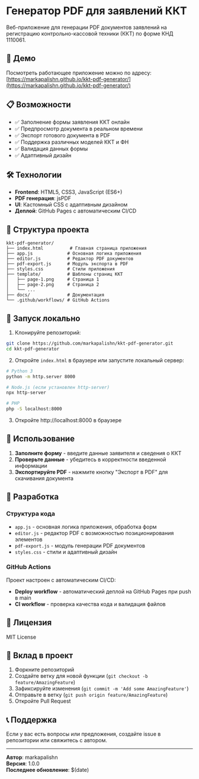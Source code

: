 # Генератор PDF для заявлений ККТ

Веб-приложение для генерации PDF документов заявлений на регистрацию контрольно-кассовой техники (ККТ) по форме КНД 1110061.

## 🚀 Демо

Посмотреть работающее приложение можно по адресу: [https://markapalishn.github.io/kkt-pdf-generator/](https://markapalishn.github.io/kkt-pdf-generator/)

## 📋 Возможности

- ✅ Заполнение формы заявления ККТ онлайн
- ✅ Предпросмотр документа в реальном времени
- ✅ Экспорт готового документа в PDF
- ✅ Поддержка различных моделей ККТ и ФН
- ✅ Валидация данных формы
- ✅ Адаптивный дизайн

## 🛠 Технологии

- **Frontend**: HTML5, CSS3, JavaScript (ES6+)
- **PDF генерация**: jsPDF
- **UI**: Кастомный CSS с адаптивным дизайном
- **Деплой**: GitHub Pages с автоматическим CI/CD

## 📁 Структура проекта

```
kkt-pdf-generator/
├── index.html          # Главная страница приложения
├── app.js             # Основная логика приложения
├── editor.js          # Редактор PDF документов
├── pdf-export.js      # Модуль экспорта в PDF
├── styles.css         # Стили приложения
├── template/          # Шаблоны страниц ККТ
│   ├── page-1.png     # Страница 1
│   ├── page-2.png     # Страница 2
│   └── ...
├── docs/              # Документация
└── .github/workflows/ # GitHub Actions
```

## 🚀 Запуск локально

1. Клонируйте репозиторий:
```bash
git clone https://github.com/markapalishn/kkt-pdf-generator.git
cd kkt-pdf-generator
```

2. Откройте `index.html` в браузере или запустите локальный сервер:
```bash
# Python 3
python -m http.server 8000

# Node.js (если установлен http-server)
npx http-server

# PHP
php -S localhost:8000
```

3. Откройте http://localhost:8000 в браузере

## 📝 Использование

1. **Заполните форму** - введите данные заявителя и сведения о ККТ
2. **Проверьте данные** - убедитесь в корректности введенной информации
3. **Экспортируйте PDF** - нажмите кнопку "Экспорт в PDF" для скачивания документа

## 🔧 Разработка

### Структура кода

- `app.js` - основная логика приложения, обработка форм
- `editor.js` - редактор PDF с возможностью позиционирования элементов
- `pdf-export.js` - модуль генерации PDF документов
- `styles.css` - стили и адаптивный дизайн

### GitHub Actions

Проект настроен с автоматическим CI/CD:

- **Deploy workflow** - автоматический деплой на GitHub Pages при push в main
- **CI workflow** - проверка качества кода и валидация файлов

## 📄 Лицензия

MIT License

## 🤝 Вклад в проект

1. Форкните репозиторий
2. Создайте ветку для новой функции (`git checkout -b feature/AmazingFeature`)
3. Зафиксируйте изменения (`git commit -m 'Add some AmazingFeature'`)
4. Отправьте в ветку (`git push origin feature/AmazingFeature`)
5. Откройте Pull Request

## 📞 Поддержка

Если у вас есть вопросы или предложения, создайте issue в репозитории или свяжитесь с автором.

---

**Автор**: markapalishn  
**Версия**: 1.0.0  
**Последнее обновление**: $(date)
